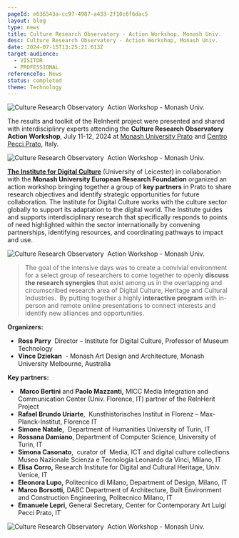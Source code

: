 ```yaml
---
pageId: e636543a-cc97-4987-a433-2f10c6f6dac5
layout: blog
type: news
title: Culture Research Observatory - Action Workshop, Monash Univ.
desc: Culture Research Observatory - Action Workshop, Monash Univ.
date: 2024-07-15T13:25:21.613Z
target-audience:
  - VISITOR
  - PROFESSIONAL
referenceTo: News
status: completed
theme: Technology
---
```



![Culture Research Observatory  Action Workshop - Monash Univ.](https://ucarecdn.com/d6f49164-5596-4284-9b56-70d62e1cfcfd/ "Culture Research Observatory  Action Workshop - Monash Univ.")

The results and toolkit of the ReInherit project were presented and shared with interdisciplinry experts attending the **Culture Research Observatory  Action Workshop**, July 11-12, 2024 at [Monash University Prato](https://www.monash.edu/prato) and [Centro Pecci Prato,](http://www.centropecci.it) Italy.

![Culture Research Observatory  Action Workshop - Monash Univ.](https://ucarecdn.com/bfdf20c5-ee3b-4f85-a81c-21092326c49b/ "Culture Research Observatory  Action Workshop - Monash Univ.")

**[The Institute for Digital Culture](https://le.ac.uk/research/institutes/digital-culture)** (University of Leicester) in collaboration with the **Monash University European Research Foundation** organized an action workshop bringing together a group of **key partners** in Prato to share research objectives and identify strategic opportunities for future collaboration. The Institute for Digital Culture works with the culture sector globally to support its adaptation to the digital world. The Institute guides and supports interdisciplinary research that specifically responds to points of need highlighted within the sector internationally by convening partnerships, identifying resources, and coordinating pathways to impact and use. 

![Culture Research Observatory  Action Workshop - Monash Univ.](https://ucarecdn.com/bf2cc376-f929-4a45-8777-5f4bb15065f2/ "Culture Research Observatory  Action Workshop - Monash Univ.")

> The goal of the intensive days was to create a convivial environment for a select group of researchers to come together to openly **discuss the research synergies** that exist among us in the overlapping and circumscribed research area of Digital Culture, Heritage and Cultural Industries.  By putting together a highly **interactive program** with in-person and remote online presentations to connect interests and identify new alliances and opportunities.

**Organizers:**

* **Ross Parry**  Director – Institute for Digital Culture, Professor of Museum Technology
* **Vince Dziekan**  - Monash Art Design and Architecture, Monash University Melbourne, Australia

**Key partners:**

*  **Marco Bertini** and **Paolo Mazzanti,** MICC Media Integration and Communication Center (Univ. Florence, IT) partner of the ReInHerit Project
* **Rafael Brundo Uriarte**,  Kunsthistorisches Institut in Florenz – Max-Planck-Institut, Florence IT
* **Simone Natale,**  Department of Humanities University of Turin, IT
* **Rossana Damiano**, Department of Computer Science, University of Turin, IT
* **Simona Casonato**,  curator of  Media, ICT and digital culture collections\
  Museo Nazionale Scienza e Tecnologia Leonardo da Vinci, Milano, IT
* **Elisa Corro,** Research Institute for Digital and Cultural Heritage, Univ. Venice, IT
* **Eleonora Lupo,** Politecnico di Milano, Department of Design, Milano, IT
* **Marco Borsotti,** DABC Department of Architecture, Built Environment and Construction Engineering, Politecnico Milano, IT 
* **Emanuele Lepri,** General Secretary, Center for Contemporary Art Luigi Pecci Prato, IT

![Culture Research Observatory  Action Workshop - Monash Univ.](https://ucarecdn.com/eb265c6a-167a-4805-9e0d-4bf0d88ae811/ "Culture Research Observatory  Action Workshop - Monash Univ.")